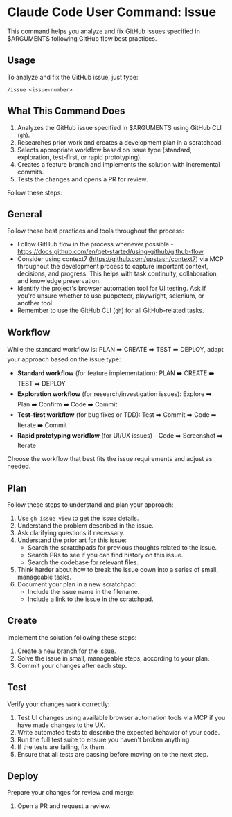 # Claude Code User Command: Issue

This command helps you analyze and fix GitHub issues specified in $ARGUMENTS following GitHub flow best practices.

## Usage

To analyze and fix the GitHub issue, just type:

```
/issue <issue-number>
```

## What This Command Does

1. Analyzes the GitHub issue specified in $ARGUMENTS using GitHub CLI (`gh`).
2. Researches prior work and creates a development plan in a scratchpad.
3. Selects appropriate workflow based on issue type (standard, exploration, test-first, or rapid prototyping).
4. Creates a feature branch and implements the solution with incremental commits.
5. Tests the changes and opens a PR for review.

Follow these steps:

## General

Follow these best practices and tools throughout the process:

- Follow GitHub flow in the process whenever possible - https://docs.github.com/en/get-started/using-github/github-flow
- Consider using context7 (https://github.com/upstash/context7) via MCP throughout the development process to capture important context, decisions, and progress. This helps with task continuity, collaboration, and knowledge preservation.
- Identify the project's browser automation tool for UI testing. Ask if you're unsure whether to use puppeteer, playwright, selenium, or another tool.
- Remember to use the GitHub CLI (`gh`) for all GitHub-related tasks.

## Workflow

While the standard workflow is: PLAN ➡️ CREATE ➡️ TEST ➡️ DEPLOY, adapt your approach based on the issue type:

- **Standard workflow** (for feature implementation): PLAN ➡️ CREATE ➡️ TEST ➡️ DEPLOY
- **Exploration workflow** (for research/investigation issues): Explore ➡️ Plan ➡️ Confirm ➡️ Code ➡️ Commit
- **Test-first workflow** (for bug fixes or TDD): Test ➡️ Commit ➡️ Code ➡️ Iterate ➡️ Commit
- **Rapid prototyping workflow** (for UI/UX issues) - Code ➡️ Screenshot ➡️ Iterate

Choose the workflow that best fits the issue requirements and adjust as needed.

## Plan

Follow these steps to understand and plan your approach:

1. Use `gh issue view` to get the issue details.
2. Understand the problem described in the issue.
3. Ask clarifying questions if necessary.
4. Understand the prior art for this issue:
    - Search the scratchpads for previous thoughts related to the issue.
    - Search PRs to see if you can find history on this issue.
    - Search the codebase for relevant files.
5. Think harder about how to break the issue down into a series of small, manageable tasks.
6. Document your plan in a new scratchpad:
    - Include the issue name in the filename.
    - Include a link to the issue in the scratchpad.

## Create

Implement the solution following these steps:

1. Create a new branch for the issue.
2. Solve the issue in small, manageable steps, according to your plan.
3. Commit your changes after each step.

## Test

Verify your changes work correctly:

1. Test UI changes using available browser automation tools via MCP if you have made changes to the UX.
2. Write automated tests to describe the expected behavior of your code.
3. Run the full test suite to ensure you haven't broken anything.
4. If the tests are failing, fix them.
5. Ensure that all tests are passing before moving on to the next step.

## Deploy

Prepare your changes for review and merge:

1. Open a PR and request a review.